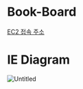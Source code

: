 # Book-Board
[EC2 접속 주소](http://ec2-54-180-107-155.ap-northeast-2.compute.amazonaws.com:8080/api/v1/books)

# IE Diagram
![Untitled](./Users/jangseohyeon/Downloads/image/Untitled.png)
